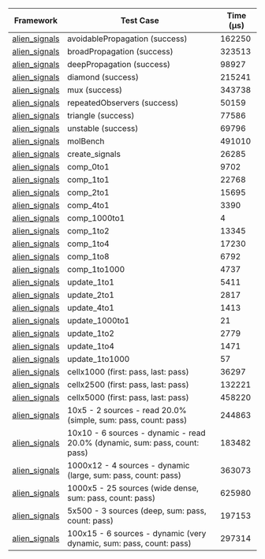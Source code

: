 | Framework | Test Case | Time (μs) |
| --- | --- | --- |
| [alien_signals](https://github.com/medz/alien-signals-dart) | avoidablePropagation (success) | 162250 |
| [alien_signals](https://github.com/medz/alien-signals-dart) | broadPropagation (success) | 323513 |
| [alien_signals](https://github.com/medz/alien-signals-dart) | deepPropagation (success) | 98927 |
| [alien_signals](https://github.com/medz/alien-signals-dart) | diamond (success) | 215241 |
| [alien_signals](https://github.com/medz/alien-signals-dart) | mux (success) | 343738 |
| [alien_signals](https://github.com/medz/alien-signals-dart) | repeatedObservers (success) | 50159 |
| [alien_signals](https://github.com/medz/alien-signals-dart) | triangle (success) | 77586 |
| [alien_signals](https://github.com/medz/alien-signals-dart) | unstable (success) | 69796 |
| [alien_signals](https://github.com/medz/alien-signals-dart) | molBench | 491010 |
| [alien_signals](https://github.com/medz/alien-signals-dart) | create_signals | 26285 |
| [alien_signals](https://github.com/medz/alien-signals-dart) | comp_0to1 | 9702 |
| [alien_signals](https://github.com/medz/alien-signals-dart) | comp_1to1 | 22768 |
| [alien_signals](https://github.com/medz/alien-signals-dart) | comp_2to1 | 15695 |
| [alien_signals](https://github.com/medz/alien-signals-dart) | comp_4to1 | 3390 |
| [alien_signals](https://github.com/medz/alien-signals-dart) | comp_1000to1 | 4 |
| [alien_signals](https://github.com/medz/alien-signals-dart) | comp_1to2 | 13345 |
| [alien_signals](https://github.com/medz/alien-signals-dart) | comp_1to4 | 17230 |
| [alien_signals](https://github.com/medz/alien-signals-dart) | comp_1to8 | 6792 |
| [alien_signals](https://github.com/medz/alien-signals-dart) | comp_1to1000 | 4737 |
| [alien_signals](https://github.com/medz/alien-signals-dart) | update_1to1 | 5411 |
| [alien_signals](https://github.com/medz/alien-signals-dart) | update_2to1 | 2817 |
| [alien_signals](https://github.com/medz/alien-signals-dart) | update_4to1 | 1413 |
| [alien_signals](https://github.com/medz/alien-signals-dart) | update_1000to1 | 21 |
| [alien_signals](https://github.com/medz/alien-signals-dart) | update_1to2 | 2779 |
| [alien_signals](https://github.com/medz/alien-signals-dart) | update_1to4 | 1471 |
| [alien_signals](https://github.com/medz/alien-signals-dart) | update_1to1000 | 57 |
| [alien_signals](https://github.com/medz/alien-signals-dart) | cellx1000 (first: pass, last: pass) | 36297 |
| [alien_signals](https://github.com/medz/alien-signals-dart) | cellx2500 (first: pass, last: pass) | 132221 |
| [alien_signals](https://github.com/medz/alien-signals-dart) | cellx5000 (first: pass, last: pass) | 458220 |
| [alien_signals](https://github.com/medz/alien-signals-dart) | 10x5 - 2 sources - read 20.0% (simple, sum: pass, count: pass) | 244863 |
| [alien_signals](https://github.com/medz/alien-signals-dart) | 10x10 - 6 sources - dynamic - read 20.0% (dynamic, sum: pass, count: pass) | 183482 |
| [alien_signals](https://github.com/medz/alien-signals-dart) | 1000x12 - 4 sources - dynamic (large, sum: pass, count: pass) | 363073 |
| [alien_signals](https://github.com/medz/alien-signals-dart) | 1000x5 - 25 sources (wide dense, sum: pass, count: pass) | 625980 |
| [alien_signals](https://github.com/medz/alien-signals-dart) | 5x500 - 3 sources (deep, sum: pass, count: pass) | 197153 |
| [alien_signals](https://github.com/medz/alien-signals-dart) | 100x15 - 6 sources - dynamic (very dynamic, sum: pass, count: pass) | 297314 |

